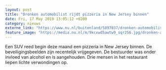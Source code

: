 ```yaml
---
layout: post
title: "Dronken automobilist rijdt pizzeria in New Jersey binnen"
date: Fri, 17 May 2019 13:05:12 +0200
category: nieuws
externe_link: "https://www.nu.nl/buitenland/5897037/dronken-automobilist-rijdt-pizzeria-in-new-jersey-binnen.html"
feature_image: "https://media.nu.nl/m/9kcxwd5awtw9_sqr256.jpg/dronken-automobilist-rijdt-pizzeria-in-new-jersey-binnen.jpg"
---
```


Een SUV reed begin deze maand een pizzeria in New Jersey binnen. De beveiligingsbeelden zijn recentelijk vrijgegeven. De bestuurder was onder invloed van alcohol en is aangehouden. Drie mensen in het restaurant liepen lichte verwondingen op.
